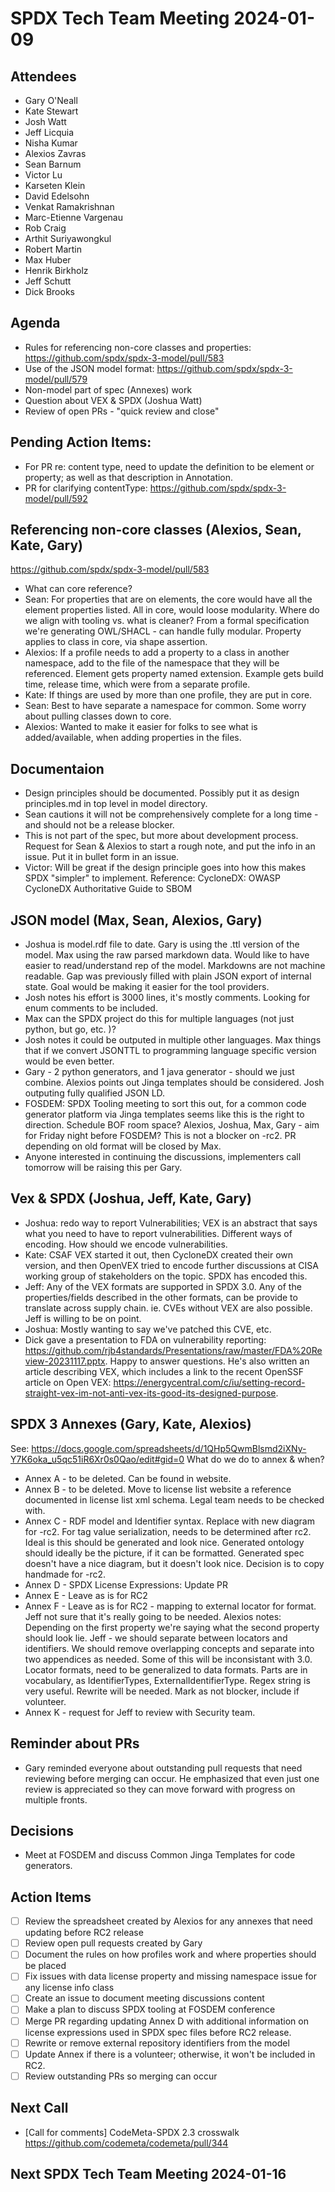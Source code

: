 # SPDX Tech Team Meeting 2024-01-09

## Attendees
* Gary O'Neall
* Kate Stewart
* Josh Watt
* Jeff Licquia
* Nisha Kumar
* Alexios Zavras
* Sean Barnum
* Victor Lu
* Karseten Klein
* David Edelsohn
* Venkat Ramakrishnan
* Marc-Etienne Vargenau
* Rob Craig
* Arthit Suriyawongkul
* Robert Martin
* Max Huber
* Henrik Birkholz
* Jeff Schutt
* Dick Brooks

## Agenda
* Rules for referencing non-core classes and properties: https://github.com/spdx/spdx-3-model/pull/583
* Use of the JSON model format: https://github.com/spdx/spdx-3-model/pull/579
* Non-model part of spec (Annexes) work
* Question about VEX & SPDX (Joshua Watt)
* Review of open PRs - "quick review and close"

## Pending Action Items:
   * For PR re: content type, need to update the definition to be element or property;  as well as that description in Annotation.
   * PR for clarifying contentType: https://github.com/spdx/spdx-3-model/pull/592

## Referencing non-core classes (Alexios, Sean, Kate, Gary)
https://github.com/spdx/spdx-3-model/pull/583
- What can core reference?   
- Sean:  For properties that are on elements, the core would have all the element properties listed.  All in core, would loose modularity.   Where do we align with tooling vs. what is cleaner? From a formal specification we're generating OWL/SHACL - can handle fully modular.    Property applies to class in core, via shape assertion.  
- Alexios: If a profile needs to add a property to a class in another namespace, add to the file of the namespace that they will be referenced.    Element gets property named extension.   Example gets build time, release time, which were from a separate profile. 
- Kate: If things are used by more than one profile, they are put in core. 
- Sean:  Best to have separate a namespace for common.   Some worry about pulling classes down to core.  
- Alexios:  Wanted to make it easier for folks to see what is added/available, when adding properties in the files. 

## Documentaion
- Design principles should be documented.  Possibly put it as design principles.md in top level in model directory.
- Sean cautions it will not be comprehensively complete for a long time - and should not be a release blocker.
- This is not part of the spec, but more about development process.   Request for Sean & Alexios to start a rough note,  and put the info in an issue.   Put it in bullet form in an issue. 
- Victor: Will be great if the design principle goes into how this makes SPDX "simpler" to implement. Reference: CycloneDX: OWASP CycloneDX Authoritative Guide to SBOM

## JSON model  (Max, Sean, Alexios, Gary)
- Joshua is model.rdf file to date.   Gary is using the .ttl version of the model.   Max using the raw parsed markdown data.  Would like to have easier to read/understand rep of the model.   Markdowns are not machine readable.   Gap was previously filled with plain JSON export of internal state.    Goal would be making it easier for the tool providers. 
- Josh notes his effort is 3000 lines, it's mostly comments.    Looking for enum comments to be included. 
- Max can the SPDX project do this for multiple languages (not just python, but go, etc. )?   
- Josh notes it could be outputed in multiple other languages.    Max things that if we convert JSONTTL to programming language specific version would be even better. 
- Gary - 2 python generators, and 1 java generator - should we just combine.   Alexios points out Jinga templates should be considered.    Josh outputing fully qualified JSON LD. 
- FOSDEM:  SPDX Tooling meeting to sort this out, for a common code generator platform via Jinga templates seems like this is the right to direction.   Schedule BOF room space?    Alexios, Joshua, Max, Gary - aim for Friday night before FOSDEM?      This is not a blocker on -rc2.   PR depending on old format will be closed by Max. 
- Anyone interested in continuing the discussions,  implementers call tomorrow will be raising this per Gary. 

## Vex & SPDX (Joshua, Jeff, Kate, Gary)
- Joshua: redo way to report Vulnerabilities;   VEX is an abstract that says what you need to have to report vulnerabilities.   Different ways of encoding.  How should we encode vulnerabilities. 
- Kate:  CSAF VEX started it out,  then CycloneDX created their own version,  and then OpenVEX tried to encode further discussions at CISA working group of stakeholders on the topic.   SPDX has encoded this.
- Jeff:  Any of the VEX formats are supported in SPDX 3.0.   Any of the properties/fields described in the other formats, can be provide to translate across supply chain.   ie. CVEs without VEX are also possible.   Jeff is willing to be on point. 
- Joshua:  Mostly wanting to say we've patched this CVE, etc. 
- Dick gave a presentation to FDA on vulnerability reporting: https://github.com/rjb4standards/Presentations/raw/master/FDA%20Review-20231117.pptx.  Happy to answer questions.   He's  also written an article describing VEX, which includes a link to the recent OpenSSF article on Open VEX: https://energycentral.com/c/iu/setting-record-straight-vex-im-not-anti-vex-its-good-its-designed-purpose.

## SPDX 3 Annexes (Gary, Kate, Alexios)
See:  https://docs.google.com/spreadsheets/d/1QHp5QwmBlsmd2iXNy-Y7K6oka_u5qc51iR6Xr0s0Qao/edit#gid=0
What do we do to annex & when? 
- Annex A - to be deleted.  Can be found in website. 
- Annex B - to be deleted.  Move to license list website a reference documented in license list xml schema.   Legal team needs to be checked with.
- Annex C - RDF model and Identifier syntax.   Replace with new diagram for -rc2.  For tag value serialization, needs to be determined after rc2.   Ideal is this should be generated and look nice.   Generated ontology should ideally be the picture, if it can be formatted.   Generated spec doesn't have a nice diagram, but it doesn't look nice.   Decision is to copy handmade for -rc2.   
- Annex D - SPDX License Expressions:   Update PR 
- Annex E - Leave as is for RC2
- Annex F - Leave as is for RC2 - mapping to external locator for format.  Jeff not sure that it's really going to be needed.   Alexios notes:  Depending on the first property we're saying what the second property should look lie. 
Jeff - we should separate between locators and identifiers.   We should remove overlapping concepts and separate into two appendices as needed.   Some of this will be inconsistant with 3.0.   Locator formats, need to be generalized to data formats.   Parts are in vocabulary, as IdentifierTypes, ExternalIdentifierType.   Regex string is very useful.  Rewrite will be needed.  Mark as not blocker, include if volunteer.   
- Annex K - request for Jeff to review with Security team. 

## Reminder about PRs
- Gary reminded everyone about outstanding pull requests that need reviewing before merging can occur. He emphasized that even just one review is appreciated so they can move forward with progress on multiple fronts.

## Decisions
* Meet at FOSDEM and discuss Common Jinga Templates for code generators.

## Action Items
- [ ] Review the spreadsheet created by Alexios for any annexes that need updating before RC2 release 
- [ ] Review open pull requests created by Gary 
- [ ] Document the rules on how profiles work and where properties should be placed 
- [ ] Fix issues with data license property and missing namespace issue for any license info class 
- [ ] Create an issue to document meeting discussions content 
- [ ] Make a plan to discuss SPDX tooling at FOSDEM conference 
- [ ] Merge PR regarding updating Annex D with additional information on license expressions used in SPDX spec files before RC2 release.
- [ ] Rewrite or remove external repository identifiers from the model 
- [ ] Update Annex if there is a volunteer; otherwise, it won't be included in RC2. 
- [ ] Review outstanding PRs so merging can occur

## Next Call
* [Call for comments] CodeMeta-SPDX 2.3 crosswalk https://github.com/codemeta/codemeta/pull/344

## Next SPDX Tech Team Meeting 2024-01-16
